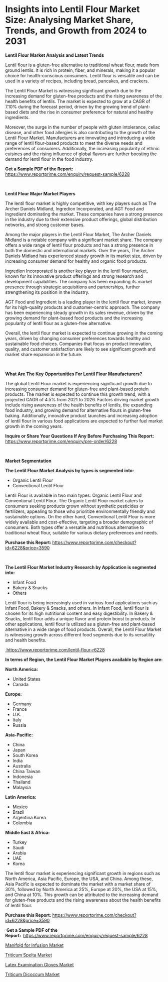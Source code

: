 <p><h1>Insights into Lentil Flour Market Size: Analysing Market Share, Trends, and Growth from 2024 to 2031</h1></p><p><strong>Lentil Flour Market Analysis and Latest Trends</strong></p>
<p><p>Lentil flour is a gluten-free alternative to traditional wheat flour, made from ground lentils. It is rich in protein, fiber, and minerals, making it a popular choice for health-conscious consumers. Lentil flour is versatile and can be used in a variety of recipes, including bread, pancakes, and crackers.</p><p>The Lentil Flour Market is witnessing significant growth due to the increasing demand for gluten-free products and the rising awareness of the health benefits of lentils. The market is expected to grow at a CAGR of 7.10% during the forecast period, driven by the growing trend of plant-based diets and the rise in consumer preference for natural and healthy ingredients.</p><p>Moreover, the surge in the number of people with gluten intolerance, celiac disease, and other food allergies is also contributing to the growth of the Lentil Flour Market. Manufacturers are innovating and introducing a wide range of lentil flour-based products to meet the diverse needs and preferences of consumers. Additionally, the increasing popularity of ethnic cuisines and the rising influence of global flavors are further boosting the demand for lentil flour in the food industry.</p></p>
<p><strong>Get a Sample PDF of the Report:&nbsp;</strong> <a href="https://www.reportprime.com/enquiry/request-sample/6228">https://www.reportprime.com/enquiry/request-sample/6228</a></p>
<p>&nbsp;</p>
<p><strong>Lentil Flour Major Market Players</strong></p>
<p><p>The lentil flour market is highly competitive, with key players such as The Archer Daniels Midland, Ingredion Incorporated, and AGT Food and Ingredient dominating the market. These companies have a strong presence in the industry due to their extensive product offerings, global distribution networks, and strong customer bases.</p><p>Among the major players in the Lentil Flour Market, The Archer Daniels Midland is a notable company with a significant market share. The company offers a wide range of lentil flour products and has a strong presence in both the domestic and international markets. Over the years, The Archer Daniels Midland has experienced steady growth in its market size, driven by increasing consumer demand for healthy and organic food products.</p><p>Ingredion Incorporated is another key player in the lentil flour market, known for its innovative product offerings and strong research and development capabilities. The company has been expanding its market presence through strategic acquisitions and partnerships, further strengthening its position in the industry.</p><p>AGT Food and Ingredient is a leading player in the lentil flour market, known for its high-quality products and customer-centric approach. The company has been experiencing steady growth in its sales revenue, driven by the growing demand for plant-based food products and the increasing popularity of lentil flour as a gluten-free alternative.</p><p>Overall, the lentil flour market is expected to continue growing in the coming years, driven by changing consumer preferences towards healthy and sustainable food choices. Companies that focus on product innovation, quality, and customer satisfaction are likely to see significant growth and market share expansion in the future.</p></p>
<p>&nbsp;</p>
<p><strong>What Are The Key Opportunities For Lentil Flour Manufacturers?</strong></p>
<p><p>The global Lentil Flour market is experiencing significant growth due to increasing consumer demand for gluten-free and plant-based protein products. The market is expected to continue this growth trend, with a projected CAGR of 4.5% from 2021 to 2026. Factors driving market growth include rising awareness of the health benefits of lentils, the expanding food industry, and growing demand for alternative flours in gluten-free baking. Additionally, innovative product launches and increasing adoption of lentil flour in various food applications are expected to further fuel market growth in the coming years.</p></p>
<p><strong>Inquire or Share Your Questions If Any Before Purchasing This Report:</strong> <a href="https://www.reportprime.com/enquiry/pre-order/6228">https://www.reportprime.com/enquiry/pre-order/6228</a></p>
<p>&nbsp;</p>
<p><strong>Market Segmentation</strong></p>
<p><strong>The Lentil Flour Market Analysis by types is segmented into:</strong></p>
<p><ul><li>Organic Lentil Flour</li><li>Conventional Lentil Flour</li></ul></p>
<p><p>Lentil Flour is available in two main types: Organic Lentil Flour and Conventional Lentil Flour. The Organic Lentil Flour market caters to consumers seeking products grown without synthetic pesticides or fertilizers, appealing to those who prioritize environmentally friendly and sustainable options. On the other hand, Conventional Lentil Flour is more widely available and cost-effective, targeting a broader demographic of consumers. Both types offer a versatile and nutritious alternative to traditional wheat flour, suitable for various dietary preferences and needs.</p></p>
<p><strong>Purchase this Report:&nbsp;</strong><a href="https://www.reportprime.com/checkout?id=6228&price=3590">https://www.reportprime.com/checkout?id=6228&price=3590</a></p>
<p>&nbsp;</p>
<p><strong>The Lentil Flour Market Industry Research by Application is segmented into:</strong></p>
<p><ul><li>Infant Food</li><li>Bakery & Snacks</li><li>Others</li></ul></p>
<p><p>Lentil flour is being increasingly used in various food applications such as Infant Food, Bakery & Snacks, and others. In Infant Food, lentil flour is chosen for its high nutritional content and easy digestibility. In Bakery & Snacks, lentil flour adds a unique flavor and protein boost to products. In other applications, lentil flour is utilized as a gluten-free and plant-based alternative in a wide range of food products. Overall, the Lentil Flour Market is witnessing growth across different food segments due to its versatility and health benefits.</p></p>
<p><a href="https://www.reportprime.com/lentil-flour-r6228">&nbsp;https://www.reportprime.com/lentil-flour-r6228</a></p>
<p><strong>In terms of Region, the Lentil Flour Market Players available by Region are:</strong></p>
<p>
    <p> <strong> North America: </strong>
        <ul>
            <li>United States</li>
            <li>Canada</li>
        </ul>
        </p> 
    <p> <strong> Europe: </strong>
        <ul>
            <li>Germany</li>
            <li>France</li>
            <li>U.K.</li>
            <li>Italy</li>
            <li>Russia</li>
        </ul>
        </p> 
    <p> <strong> Asia-Pacific: </strong>
        <ul>
            <li>China</li>
            <li>Japan</li>
            <li>South Korea</li>
            <li>India</li>
            <li>Australia</li>
            <li>China Taiwan</li>
            <li>Indonesia</li>
            <li>Thailand</li>
            <li>Malaysia</li>
        </ul>
        </p> 
    <p> <strong> Latin America: </strong>
        <ul>
            <li>Mexico</li>
            <li>Brazil</li>
            <li>Argentina Korea</li>
            <li>Colombia</li>
        </ul>
        </p> 
    <p> <strong> Middle East & Africa: </strong>
        <ul>
            <li>Turkey</li>
            <li>Saudi</li>
            <li>Arabia</li>
            <li>UAE</li>
            <li>Korea</li>
        </ul>
    </p>
    </p>
<p><p>The lentil flour market is experiencing significant growth in regions such as North America, Asia Pacific, Europe, the USA, and China. Among these, Asia Pacific is expected to dominate the market with a market share of 30%, followed by North America at 25%, Europe at 20%, the USA at 15%, and China at 10%. This growth can be attributed to the increasing demand for gluten-free products and the rising awareness about the health benefits of lentil flour.</p></p>
<p><strong>Purchase this Report: </strong><a href="https://www.reportprime.com/checkout?id=6228&price=3590">https://www.reportprime.com/checkout?id=6228&price=3590</a></p>
<p>&nbsp;<strong>Get a Sample PDF of the Report:&nbsp;&nbsp;</strong><a href="https://www.reportprime.com/enquiry/request-sample/6228">https://www.reportprime.com/enquiry/request-sample/6228</a></p>
<p><strong></strong></p>
<p><p><a href="https://issuu.com/reportprime-2/docs/manifold-for-infusion-market-size-2030.pptx">Manifold for Infusion Market</a></p><p><a href="https://github.com/nicoletavirag/Market-Research-Report-List-4/blob/main/triticum-spelta-market.md">Triticum Spelta Market</a></p><p><a href="https://issuu.com/reportprime-2/docs/latex-examination-gloves-market-size-2030.pptx">Latex Examination Gloves Market</a></p><p><a href="https://github.com/janetchuadff364/Market-Research-Report-List-1/blob/main/triticum-dicoccum-market.md">Triticum Dicoccum Market</a></p></p>